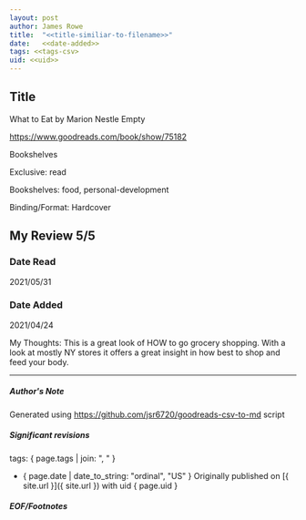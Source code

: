 ```yaml
---
layout: post
author: James Rowe
title:  "<<title-similiar-to-filename>>"
date:   <<date-added>>
tags: <<tags-csv>
uid: <<uid>>
---
```


<!-- highly dependent on how you personally use jekyll templates, and how you want this to show up -->

## Title

What to Eat by Marion Nestle
Empty 

https://www.goodreads.com/book/show/75182

Bookshelves

Exclusive: read

Bookshelves: food, personal-development

Binding/Format: Hardcover

## My Review 5/5

### Date Read
2021/05/31

### Date Added
2021/04/24

My Thoughts: This is a great look of HOW to go grocery shopping. With a look at mostly NY stores it offers a great insight in how best to shop and feed your body.

---

##### Author's Note

Generated using https://github.com/jsr6720/goodreads-csv-to-md script

##### Significant revisions

tags: { page.tags | join: ", " } <!-- todo move this somewhere -->

- { page.date | date_to_string: "ordinal", "US" } Originally published on [{ site.url }]({ site.url }) with uid { page.uid }

##### EOF/Footnotes
